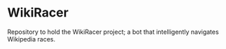 # WikiRacer
Repository to hold the WikiRacer project; a bot that intelligently navigates Wikipedia races.
